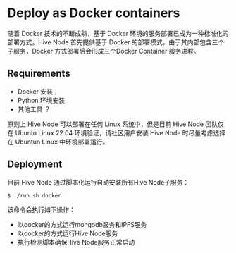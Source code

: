 # Deploy as Docker containers

随着 Docker 技术的不断成熟，基于 Docker 环境的服务部署已成为一种标准化的部署方式。Hive Node 首先提供基于 Docker 的部署模式，由于其内部包含三个子服务，Docker 方式部署后会形成三个Docker Container 服务进程。

## Requirements

 - Docker 安装；
 - Python 环境安装
 - 其他工具 ？

原则上 Hive Node 可以部署在任何 Linux 系统中，但是目前 Hive Node 团队仅在 Ubuntu Linux 22.04 环境验证，请社区用户安装 Hive Node 时尽量考虑选择在 Ubuntun Linux 中环境部署运行。

## Deployment

目前 Hive Node 通过脚本化运行自动安装所有Hive Node子服务：

```shell
$ ./run.sh docker
```

该命令会执行如下操作：

- 以docker的方式运行mongodb服务和IPFS服务
- 以docker的方式运行Hive Node服务
- 执行检测脚本确保Hive Node服务正常启动

